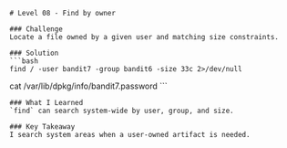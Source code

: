     # Level 08 - Find by owner

    ### Challenge
    Locate a file owned by a given user and matching size constraints.

    ### Solution
    ```bash
    find / -user bandit7 -group bandit6 -size 33c 2>/dev/null
cat /var/lib/dpkg/info/bandit7.password
    ```

    ### What I Learned
    `find` can search system-wide by user, group, and size.

    ### Key Takeaway
    I search system areas when a user-owned artifact is needed.
